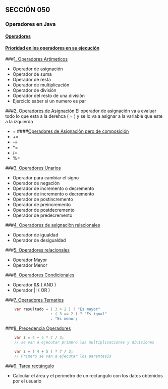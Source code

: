 ## SECCIÓN 050
### Operadores en Java
#### [Operadores](./Operadores.pdf)
#### [Prioridad en los operadores en su ejecución](./operadores-prioridad.png)


###[1. Operadores Artimeticos ](./V01_OperadoresAritmeticosEnJava.java)
* Operador de asignación
* Operador de suma
* Operador de resta
* Operador de multiplicación
* Operador de divisiòn
* Operador del resto de una divisiòn
* Ejercicio saber si un numero es par

###[2. Operadores de Asignaciòn](./V02_OperadoresDeAsignacionEnJava.java)
El operador de asignación va a evaluar
todo lo que esta a la derehca ( = ) y se lo va 
a asignar a la variable que este a la izquierda
* =
####[Operadores de Asignaciòn pero de composición](./V02_OperadoresDeAsignacionEnJava.java)
* +=
* -=
* *=
* /=
* %=

###[3. Operadores Unarios](./V03_OperadoresUnarios.java)
* Operador para cambiar el signo
* Operador de negación
* Operador de incremento o decremento
* Operador de incremento o decremento
* Operador de postincremento
* Operador de preincremento
* Operador de postdecremento
* Operador de predecremento

###[4. Operadores de asignaciòn relacionales](./V04_OperadoresDeAsignacionRelacionales.java)
* Operador de igualdad
* Operador de desigualdad

###[5. Operadores relacionales](./V05_OperadoresRelacionales.java)
* Operador Mayor
* Operador Menor

###[6. Operadores Condicionales](./V06_OperadoresCondicionalesJava.java)
* Operador && ( AND )
* Operador \|\| ( OR )

###[7. Operadores Ternarios](./V07_OperadorTernarioJava.java)
```java
    var resultado = ( 3 > 2 ) ? "Es mayor"
                    : ( 3 == 2 ) ? "Es igual"
                    : "Es menor;
```

###[8. Precedencia Operadores](./V08_PrecedenciaOperadoresJava.java)
```java
    var z = 4 + 5 * 7 / 3;
    // se van a ejecutar primero las multiplicaciones y divisiones
    
    var z = ( 4 + 5 ) * 7 / 3;
    // Primero se van a ejecutar los parentesis
```

###[9. Tarea rectángulo](./V09_TareaRectangulo.java)
* Calcular el área y el perimetro de un rectangulo con los datos obtenidos
por el usuario